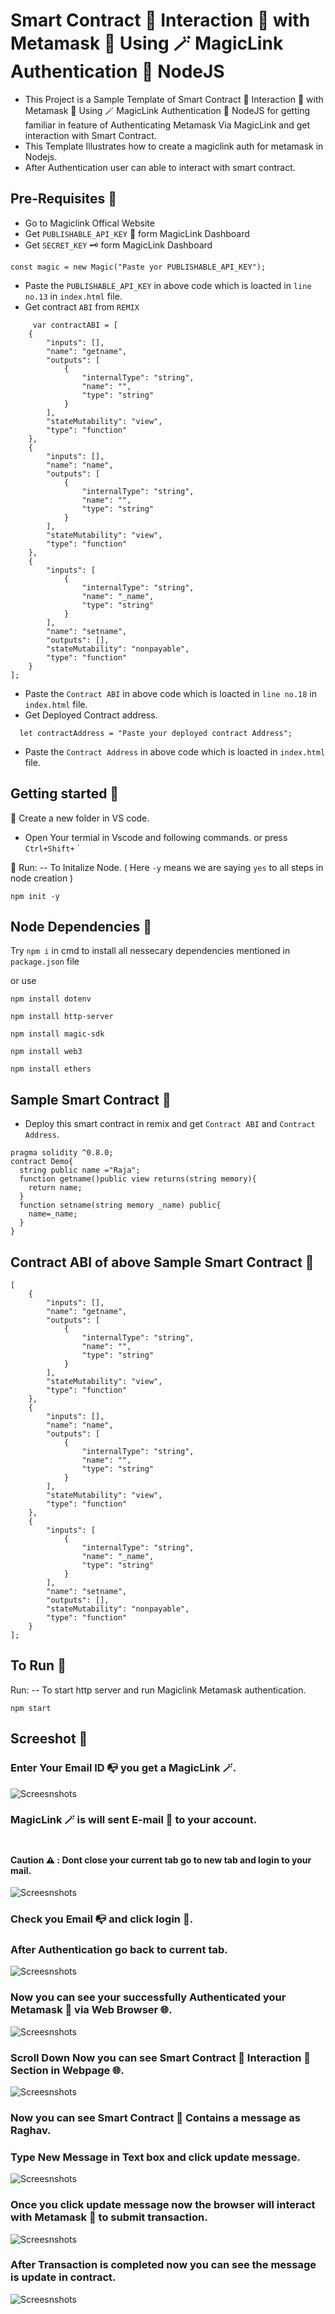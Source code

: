 # Smart Contract 📝 Interaction 🔄 with Metamask 🦊 Using  🪄 MagicLink Authentication 🔐 NodeJS
- This Project is a Sample Template of Smart Contract 📝 Interaction 🔄 with Metamask 🦊 Using  🪄 MagicLink Authentication 🔐 NodeJS for getting familiar in feature of Authenticating Metamask Via MagicLink and get interaction with Smart Contract.
- This Template Illustrates how to create a magiclink auth for metamask in Nodejs.
- After Authentication user can able to interact with smart contract.

## Pre-Requisites 🧰
- Go to Magiclink Offical Website
- Get `PUBLISHABLE_API_KEY` 🔑 form MagicLink Dashboard
- Get `SECRET_KEY` 🗝️ form MagicLink Dashboard
```
const magic = new Magic("Paste yor PUBLISHABLE_API_KEY");
```
- Paste the `PUBLISHABLE_API_KEY` in above code which is loacted in `line no.13` in `index.html` file.
- Get contract `ABI` from `REMIX`
```
     var contractABI = [
	{
		"inputs": [],
		"name": "getname",
		"outputs": [
			{
				"internalType": "string",
				"name": "",
				"type": "string"
			}
		],
		"stateMutability": "view",
		"type": "function"
	},
	{
		"inputs": [],
		"name": "name",
		"outputs": [
			{
				"internalType": "string",
				"name": "",
				"type": "string"
			}
		],
		"stateMutability": "view",
		"type": "function"
	},
	{
		"inputs": [
			{
				"internalType": "string",
				"name": "_name",
				"type": "string"
			}
		],
		"name": "setname",
		"outputs": [],
		"stateMutability": "nonpayable",
		"type": "function"
	}
];
```
- Paste the `Contract ABI` in above code which is loacted in `line no.18` in `index.html` file.
- Get Deployed Contract address.
```
  let contractAddress = "Paste your deployed contract Address";
```
- Paste the `Contract Address` in above code which is loacted in `index.html` file.
## Getting started 📖

📁 Create a new folder in VS code.  
- Open Your termial in Vscode and following commands. or press  `Ctrl+Shift+` `

🏃 Run: -- To Initalize Node.  ( Here `-y` means we are saying `yes` to all steps in node creation )
```
npm init -y
```


## Node Dependencies 🎒
Try ` npm i ` in cmd to install all nessecary dependencies mentioned in `package.json` file

or use 

``` 
npm install dotenv 
```
``` 
npm install http-server
```
``` 
npm install magic-sdk
```
``` 
npm install web3
```
``` 
npm install ethers
```

## Sample Smart Contract 📝
- Deploy this smart contract in remix and get `Contract ABI` and `Contract Address`.

```
pragma solidity ^0.8.0;
contract Demo{
  string public name ="Raja";
  function getname()public view returns(string memory){
    return name;
  }
  function setname(string memory _name) public{
    name=_name;
  }
}
```
## Contract ABI of above Sample Smart Contract 📝
```
[
	{
		"inputs": [],
		"name": "getname",
		"outputs": [
			{
				"internalType": "string",
				"name": "",
				"type": "string"
			}
		],
		"stateMutability": "view",
		"type": "function"
	},
	{
		"inputs": [],
		"name": "name",
		"outputs": [
			{
				"internalType": "string",
				"name": "",
				"type": "string"
			}
		],
		"stateMutability": "view",
		"type": "function"
	},
	{
		"inputs": [
			{
				"internalType": "string",
				"name": "_name",
				"type": "string"
			}
		],
		"name": "setname",
		"outputs": [],
		"stateMutability": "nonpayable",
		"type": "function"
	}
];
```
## To Run 🏃

 Run: -- To start http server and run Magiclink Metamask authentication.

```
npm start
```
## Screeshot 👀
### Enter Your Email ID 📭 you get a MagicLink 🪄.
![Screesnshots](Screenshots/1.png)

### MagicLink 🪄  is will sent E-mail 📨 to your account.
#
#### Caution ⚠️ : Dont close your current tab go to new tab and login to your mail.
![Screesnshots](Screenshots/2.png)

### Check you Email 📭 and click login 🚪.
### After Authentication go back to current tab.
![Screesnshots](Screenshots/3.png)
### Now you can see your successfully Authenticated your Metamask 🦊 via Web Browser 🌐.
![Screesnshots](Screenshots/4.png)
### Scroll Down Now you can see Smart Contract 📝 Interaction 🔄 Section in Webpage  🌐.
![Screesnshots](Screenshots/5.png)
### Now you can see Smart Contract 📝 Contains a message as Raghav.
### Type New Message in Text box and click update message.
![Screesnshots](Screenshots/6.png)
### Once you click update message now the browser will interact with Metamask 🦊 to submit transaction.
![Screesnshots](Screenshots/7.png)
### After Transaction is completed now you can see the message is update in contract.
![Screesnshots](Screenshots/8.png)
